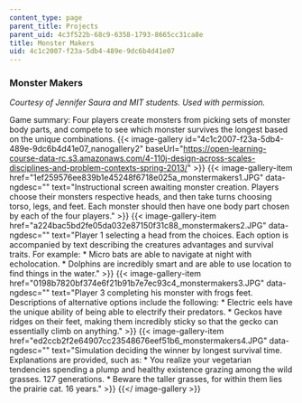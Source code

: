 ```yaml
---
content_type: page
parent_title: Projects
parent_uid: 4c3f522b-68c9-6358-1793-8665cc31ca8e
title: Monster Makers
uid: 4c1c2007-f23a-5db4-489e-9dc6b4d41e07
---
```


### Monster Makers

_Courtesy of Jennifer Saura and MIT students. Used with permission._

Game summary: Four players create monsters from picking sets of monster body parts, and compete to see which monster survives the longest based on the unique combinations.
{{< image-gallery id="4c1c2007-f23a-5db4-489e-9dc6b4d41e07_nanogallery2" baseUrl="https://open-learning-course-data-rc.s3.amazonaws.com/4-110j-design-across-scales-disciplines-and-problem-contexts-spring-2013/" >}}
{{< image-gallery-item href="1ef259576ee839b1e45248f6718e025a_monstermakers1.JPG" data-ngdesc="" text="Instructional screen awaiting monster creation.  Players choose their monsters respective heads, and then take turns choosing torso, legs, and feet. Each monster should then have one body part chosen by each of the four players." >}}
{{< image-gallery-item href="a224bac5bd2fe05da032e87150f31c88_monstermakers2.JPG" data-ngdesc="" text="Player 1 selecting a head from the choices.  Each option is accompanied by text describing the creatures advantages and survival traits. For example:  *   Micro bats are able to navigate at night with echolocation. *   Dolphins are incredibly smart and are able to use location to find things in the water." >}}
{{< image-gallery-item href="0198b7820bf374e6f21b91b7e7ec93c4_monstermakers3.JPG" data-ngdesc="" text="Player 3 completing his monster with frogs feet.  Descriptions of alternative options include the following:  *   Electric eels have the unique ability of being able to electrify their predators. *   Geckos have ridges on their feet, making them incredibly sticky so that the gecko can essentially climb on anything." >}}
{{< image-gallery-item href="ed2ccb2f2e64907cc23548676eef51b6_monstermakers4.JPG" data-ngdesc="" text="Simulation deciding the winner by longest survival time.  Explanations are provided, such as:  *   You realize your vegetarian tendencies spending a plump and healthy existence grazing among the wild grasses. 127 generations. *   Beware the taller grasses, for within them lies the prairie cat. 16 years." >}}
{{</ image-gallery >}}